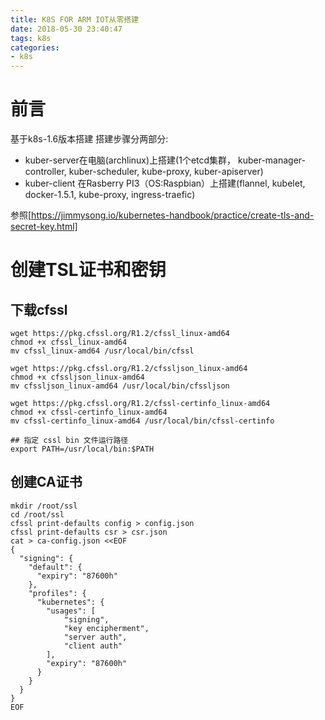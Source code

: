 ```yaml
---
title: K8S FOR ARM IOT从零搭建
date: 2018-05-30 23:40:47
tags: k8s
categories: 
- k8s
---
```


# 前言
基于k8s-1.6版本搭建
搭建步骤分两部分:
- kuber-server在电脑(archlinux)上搭建(1个etcd集群， kuber-manager-controller, kuber-scheduler, kube-proxy, kuber-apiserver)
- kuber-client 在Rasberry PI3（OS:Raspbian）上搭建(flannel, kubelet, docker-1.5.1, kube-proxy, ingress-traefic)

参照[https://jimmysong.io/kubernetes-handbook/practice/create-tls-and-secret-key.html]

# 创建TSL证书和密钥
## 下载cfssl
```shell
wget https://pkg.cfssl.org/R1.2/cfssl_linux-amd64
chmod +x cfssl_linux-amd64
mv cfssl_linux-amd64 /usr/local/bin/cfssl

wget https://pkg.cfssl.org/R1.2/cfssljson_linux-amd64
chmod +x cfssljson_linux-amd64
mv cfssljson_linux-amd64 /usr/local/bin/cfssljson

wget https://pkg.cfssl.org/R1.2/cfssl-certinfo_linux-amd64
chmod +x cfssl-certinfo_linux-amd64
mv cfssl-certinfo_linux-amd64 /usr/local/bin/cfssl-certinfo

## 指定 cssl bin 文件运行路径
export PATH=/usr/local/bin:$PATH
```

## 创建CA证书

```shell
mkdir /root/ssl
cd /root/ssl
cfssl print-defaults config > config.json
cfssl print-defaults csr > csr.json
cat > ca-config.json <<EOF
{
  "signing": {
    "default": {
      "expiry": "87600h"
    },
    "profiles": {
      "kubernetes": {
        "usages": [
            "signing",
            "key encipherment",
            "server auth",
            "client auth"
        ],
        "expiry": "87600h"
      }
    }
  }
}
EOF
```